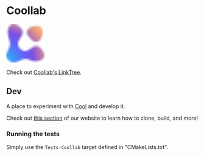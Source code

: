 # Coollab

<img alt="logo" src="./res/logo.png" width = 100px>

Check out [Coollab's LinkTree](https://linktr.ee/coollab_art).

## Dev

A place to experiment with [Cool](https://coollibs.github.io/) and develop it. 

Check out [this section](https://coollibs.github.io/cool/building) of our website to learn how to clone, build, and more!

### Running the tests

Simply use the `Tests-Coollab` target defined in "CMakeLists.txt".
